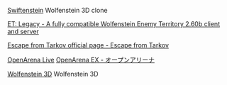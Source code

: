 
[Swiftenstein](https://github.com/nicklockwood/Swiftenstein)
Wolfenstein 3D clone

[ET: Legacy - A fully compatible Wolfenstein Enemy Territory 2.60b client and server](https://www.etlegacy.com/)

[Escape from Tarkov official page - Escape from Tarkov](https://www.escapefromtarkov.com/)

[OpenArena Live](https://kosmi.io/openarena)
[OpenArena EX - オープンアリーナ](https://openarena.ws/smfnews.php)

[Wolfenstein 3D](https://github.com/id-Software/Wolf3D-iOS)
Wolfenstein 3D
